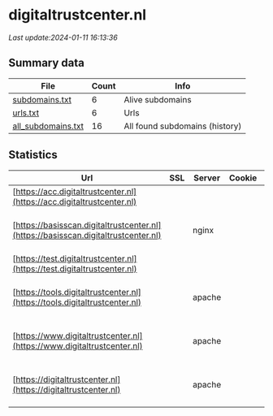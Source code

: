 # digitaltrustcenter.nl
*Last update:2024-01-11 16:13:36*
## Summary data
| File       | Count | Info |
|------------|-------|------|
|[subdomains.txt](/data/digitaltrustcenter/subdomains.txt)|6|Alive subdomains|
|[urls.txt](/data/digitaltrustcenter/urls.txt)|6|Urls|
|[all_subdomains.txt](/data/digitaltrustcenter/all_subdomains.txt)|16|All found subdomains (history)|
## Statistics
| Url | SSL | Server | Cookie | HSTS | CSP | XFO | XXP | RP | Tech |
|------------|-------|------|------|------|------|------|------|------|------|
|[https://acc.digitaltrustcenter.nl](https://acc.digitaltrustcenter.nl)| | | | | | | |:white_check_mark: |Nginx|
|[https://basisscan.digitaltrustcenter.nl](https://basisscan.digitaltrustcenter.nl)| |nginx| |:white_check_mark: |:white_check_mark: |:white_check_mark: |:white_check_mark: |Amazon S3 Amazon Web...|
|[https://test.digitaltrustcenter.nl](https://test.digitaltrustcenter.nl)| | | | | | | |:white_check_mark: |Nginx|
|[https://tools.digitaltrustcenter.nl](https://tools.digitaltrustcenter.nl)| |apache| |:white_check_mark: | |:white_check_mark: | |:white_check_mark: |Apache HTTP Server H...|
|[https://www.digitaltrustcenter.nl](https://www.digitaltrustcenter.nl)| |apache| |:white_check_mark: | |:white_check_mark: | |:white_check_mark: |Apache HTTP Server D...|
|[https://digitaltrustcenter.nl](https://digitaltrustcenter.nl)| |apache| |:white_check_mark: | |:white_check_mark: | |:white_check_mark: |Apache HTTP Server H...|